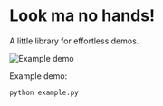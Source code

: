<!--
SPDX-FileCopyrightText: Nir Soffer <nirsof@gail.com>
SPDX-License-Identifier: MIT
-->

# Look ma no hands!

A little library for effortless demos.

![Example demo](https://i.imgur.com/0QbiQoI.gif)

Example demo:

    python example.py
